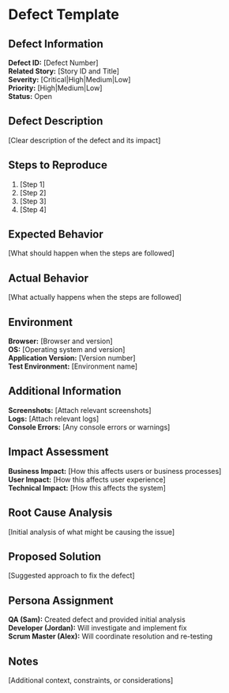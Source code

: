 # Defect Template

## Defect Information

**Defect ID:** [Defect Number]  
**Related Story:** [Story ID and Title]  
**Severity:** [Critical|High|Medium|Low]  
**Priority:** [High|Medium|Low]  
**Status:** Open

## Defect Description

[Clear description of the defect and its impact]

## Steps to Reproduce

1. [Step 1]
2. [Step 2]
3. [Step 3]
4. [Step 4]

## Expected Behavior

[What should happen when the steps are followed]

## Actual Behavior

[What actually happens when the steps are followed]

## Environment

**Browser:** [Browser and version]  
**OS:** [Operating system and version]  
**Application Version:** [Version number]  
**Test Environment:** [Environment name]

## Additional Information

**Screenshots:** [Attach relevant screenshots]  
**Logs:** [Attach relevant logs]  
**Console Errors:** [Any console errors or warnings]

## Impact Assessment

**Business Impact:** [How this affects users or business processes]  
**User Impact:** [How this affects user experience]  
**Technical Impact:** [How this affects the system]

## Root Cause Analysis

[Initial analysis of what might be causing the issue]

## Proposed Solution

[Suggested approach to fix the defect]

## Persona Assignment

**QA (Sam):** Created defect and provided initial analysis  
**Developer (Jordan):** Will investigate and implement fix  
**Scrum Master (Alex):** Will coordinate resolution and re-testing

## Notes

[Additional context, constraints, or considerations]
